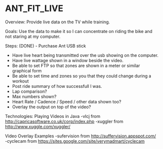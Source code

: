 ANT_FIT_LIVE
============

Overview: Provide live data on the TV while training. 

Goals: Use the data to make it so I can concentrate on riding the bike and not staring at my computer.

Steps:
(DONE) - Purchase Ant USB stick 
- Have live heart being transmitted over the usb showing on the computer.
- Have live wattage shown in a window beside the video.
- Be able to set FTP so that zones are shown in a meter or similar graphical form
- Be able to set time and zones so you that they could change during a workout
- Post ride summary of how successfull I was.
- Lap comparison?
- Max numbers shown?
- Heart Rate / Cadence / Speed / other data shown too?
- Overlay the output on top of the video?

Technologies:
Playing Videos in Java
-vlcj from http://capricasoftware.co.uk/corp/index.php
-xuggler from http://www.xuggle.com/xuggler/

Video Overlay Examples
-sufervision from http://suffervision.appspot.com/
-cyclecam from https://sites.google.com/site/verymadmart/cyclecam



